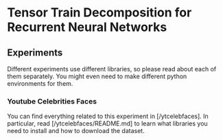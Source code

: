 # Tensor Train Decomposition for Recurrent Neural Networks

## Experiments

Different experiments use different libraries, so please read about each of them separately. You might even need to make different python environments for them.

### Youtube Celebrities Faces

You can find everything related to this experiment in [/ytcelebfaces]. In particular, read [/ytcelebfaces/README.md] to learn what libraries you need to install and how to download the dataset.